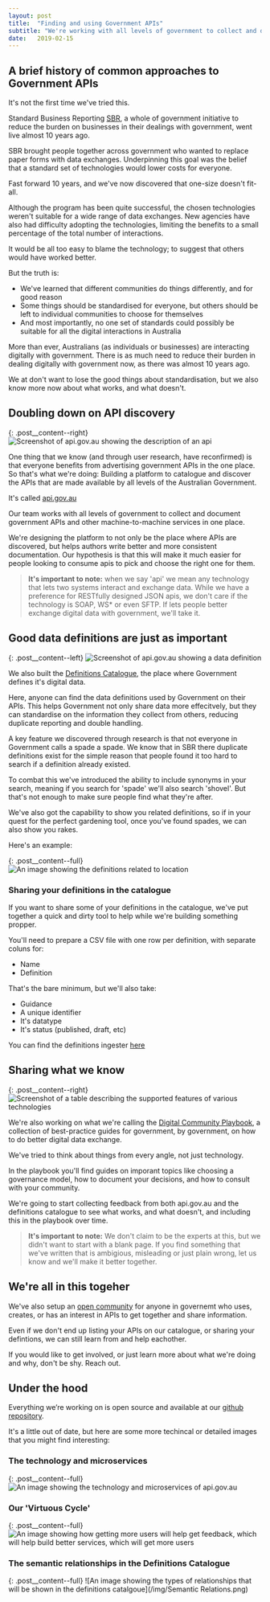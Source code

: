 ```yaml
---
layout: post 
title:  "Finding and using Government APIs"
subtitle: "We're working with all levels of government to collect and document government APIs and other machine-to-machine services in one place."
date:   2019-02-15
---
```



## A brief history of common approaches to Government APIs

It's not the first time we've tried this.

Standard Business Reporting [SBR](http://sbr.gov.au), a whole of government initiative to reduce the burden on businesses in their dealings with government, went live almost 10 years ago. 

SBR brought people together across government who wanted to replace paper forms with data exchanges. Underpinning this goal was the belief that a standard set of technologies would lower costs for everyone. 

Fast forward 10 years, and we've now discovered that one-size doesn't fit-all.

Although the program has been quite successful, the chosen technologies weren't suitable for a wide range of data exchanges.
New agencies have also had difficulty adopting the technologies, limiting the benefits to a small percentage of the total number of interactions.

It would be all too easy to blame the technology; to suggest that others would have worked better.

But the truth is:
 - We've learned that different communities do things differently, and for good reason
 - Some things should be standardised for everyone, but others should be left to individual communities to choose for themselves
 - And most importantly, no one set of standards could possibly be suitable for all the digital interactions in Australia


More than ever, Australians (as individuals or businesses) are interacting digitally with government. There is as much need to reduce their burden in dealing digitally with government now, as there was almost 10 years ago.

We at don't want to lose the good things about standardisation, but we also know more now about what works, and what doesn't.

## Doubling down on API discovery

{: .post__content--right}
![Screenshot of api.gov.au showing the description of an api](/img/Definitions_Catalogue___api_gov_au.png)

One thing that we know (and through user research, have reconfirmed) is that everyone benefits from advertising government APIs in the one place. 
So that's what we're doing: Building a platform to catalogue and discover the APIs that are made available by all levels of the Australian Government.

It's called [api.gov.au](https://api.gov.au)

Our team works with all levels of government to collect and document government APIs and other machine-to-machine services in one place.

We're designing the platform to not only be the place where APIs are discovered, but helps authors write better and more consistent documentation. Our hypothesis is that this will make it much easier for people looking to consume apis to pick and choose the right one for them.

> **It's important to note:** when we say 'api' we mean any technology that lets two systems interact and exchange data. While we have a preference for RESTfully designed JSON apis, we don't care if the technology is SOAP, WS\* or even SFTP. If lets people better exchange digital data with government, we'll take it.


## Good data definitions are just as important

{: .post__content--left}
![Screenshot of api.gov.au showing a data definition](/img/Definitions_Catalogue.png)

We also built the [Definitions Catalogue](https://api.gov.au/definitions), the place where Government defines it's digital data.

Here, anyone can find the data definitions used by Government on their APIs. This helps Government not only share data more effecitvely, but they can standardise on the information they collect from others, reducing duplicate reporting and double handling.

A key feature we discovered through research is that not everyone in Government calls a spade a spade. We know that in SBR there duplicate definitions exist for the simple reason that people found it too hard to search if a definition already existed.

To combat this we've introduced the ability to include synonyms in your search, meaning if you search for 'spade' we'll also search 'shovel'. But that's not enough to make sure people find what they're after.

We've also got the capability to show you related definitions, so if in your quest for the perfect gardening tool, once you've found spades, we can also show you rakes. 

Here's an example:

{: .post__content--full}
![An image showing the definitions related to location](https://api.gov.au/graph/relations.png?url=https://api.gov.au/definitions/api/definition/ce/ce52)

### Sharing your definitions in the catalogue
If you want to share some of your definitions in the catalogue, we've put together a quick and dirty tool to help while we're building something propper.

You'll need to prepare a CSV file with one row per definition, with separate coluns for:
 - Name
 - Definition

That's the bare minimum, but we'll also take:
- Guidance
- A unique identifier
- It's datatype
- It's status (published, draft, etc)

You can find the definitions ingester [here](https://definitions-ingester.herokuapp.com/)

## Sharing what we know 

{: .post__content--right}
![Screenshot of a table describing the supported features of various technologies](/img/Digital_Community_Playbook.png)

We're also working on what we're calling the [Digital Community Playbook](https://api.gov.au/playbook), a collection of best-practice guides for government, by government, on how to do better digital data exchange.

We've tried to think about things from every angle, not just technology.

In the playbook you'll find guides on imporant topics like choosing a governance model, how to document your decisions, and how to consult with your community.

We're going to start collecting feedback from both api.gov.au and the definitions catalogue to see what works, and what doesn't, and including this in the playbook over time.

> **It's important to note:** We don't claim to be the experts at this, but we didn't want to start with a blank page. If you find something that we've written that is ambigious, misleading or just plain wrong, let us know and we'll make it better together.


## We're all in this togeher

We've also setup an [open community](https://api.gov.au/community/) for anyone in governemt who uses, creates, or has an interest in APIs to get together and share information.

Even if we don't end up listing your APIs on our catalogue, or sharing your defintions, we can still learn from and help eachother. 

If you would like to get involved, or just learn more about what we're doing and why, don't be shy. Reach out.


## Under the hood

Everything we’re working on is open source and available at our [github repository](https://github.com/apigovau). 

It's a little out of date, but here are some more techincal or detailed images that you might find interesting:


### The technology and microservices

{: .post__content--full}
![An image showing the technology and microservices of api.gov.au](/img/architecure.png)

### Our 'Virtuous Cycle' 

{: .post__content--full}
![An image showing how getting more users will help get feedback, which will help build better services, which will get more users](/img/growth.png)

### The semantic relationships in the Definitions Catalogue  

{: .post__content--full}
![An image showing the types of relationships that will be shown in the definitions catalgoue](/img/Semantic Relations.png)
